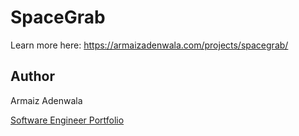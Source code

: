 # SpaceGrab

Learn more here: https://armaizadenwala.com/projects/spacegrab/


## Author

Armaiz Adenwala

[Software Engineer Portfolio](https://armaizadenwala.com/)
